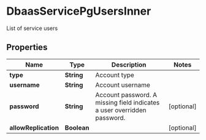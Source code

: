

# DbaasServicePgUsersInner

List of service users

## Properties

| Name | Type | Description | Notes |
|------------ | ------------- | ------------- | -------------|
|**type** | **String** | Account type |  |
|**username** | **String** | Account username |  |
|**password** | **String** | Account password. A missing field indicates a user overridden password. |  [optional] |
|**allowReplication** | **Boolean** |  |  [optional] |



